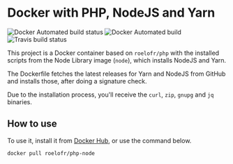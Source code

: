 # Docker with PHP, NodeJS and Yarn

![Docker Automated build status][1]
![Docker Automated build][2]
![Travis build status][3]

<!-- badges -->
[1]: https://img.shields.io/docker/build/roelofr/php-node.svg?label=Docker+Build
[2]: https://img.shields.io/docker/automated/roelofr/php-node.svg
[3]: https://img.shields.io/travis/github/roelofr/docker-php-node.svg?label=Travis+build

This project is a Docker container based on `roelofr/php` with the installed scripts from the Node Library image (`node`), which installs NodeJS and Yarn.

The Dockerfile fetches the latest releases for Yarn and NodeJS from GitHub and installs those, after doing a signature check.

Due to the installation process, you'll receive the `curl`, `zip`, `gnupg` and `jq` binaries.

## How to use

To use it, install it from [Docker Hub](https://hub.docker.com/r/roelofr/php-node/), or use the command below.

```sh
docker pull roelofr/php-node
```

